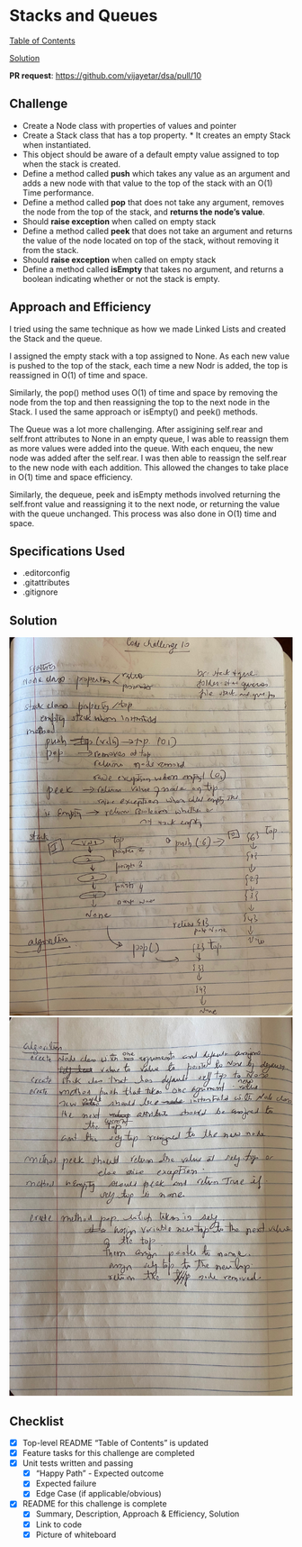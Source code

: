 # Stacks and Queues

[Table of Contents](../../../README.md)

[Solution](stack_and_queues.py)

__PR request__: https://github.com/vijayetar/dsa/pull/10

## Challenge
* Create a Node class with properties of values and pointer
*  Create a Stack class that has a top property. *  It creates an empty Stack when instantiated.
*  This object should be aware of a default empty value assigned to top when the stack is created.
* Define a method called __push__ which takes any value as an argument and adds a new node with that value to the top of the stack with an O(1) Time performance.
* Define a method called __pop__ that does not take any argument, removes the node from the top of the stack, and __returns the node’s value__.
* Should __raise exception__ when called on empty stack
* Define a method called __peek__ that does not take an argument and returns the value of the node located on top of the stack, without removing it from the stack.
*  Should __raise exception__ when called on empty stack
* Define a method called __isEmpty__ that takes no argument, and returns a boolean indicating whether or not the stack is empty.

## Approach and Efficiency
I tried using the same technique as how we made Linked Lists and created the Stack and the queue.

I assigned the empty stack with a top assigned to None.  As each new value is pushed to the top of the stack, each time a new Nodr is added, the top is reassigned in O(1) of time and space.

Similarly, the pop() method uses O(1) of time and space by removing the  node from the top and then reassigning the top to the next node in the Stack. I used the same approach or isEmpty() and peek() methods.

The Queue was a lot more challenging.  After assigining self.rear and self.front attributes to None in an empty queue, I was able to reassign them as more values were added into the queue. With each enqueu, the new node was added after the self.rear. I was then able to reassign the self.rear to the new node with each addition.  This allowed the changes to take place in O(1) time and space efficiency.

Similarly, the dequeue, peek and isEmpty methods involved returning the self.front value and reassigning it to the next node, or returning the value with the queue unchanged.  This process was also done in O(1) time and space.


## Specifications Used
* .editorconfig
* .gitattributes
* .gitignore


## Solution
![page 1](../../assets/S_Q_2.jpg)
![page 2](../../assets/S_Q_1.jpg)

## Checklist
 - [x] Top-level README “Table of Contents” is updated
 - [x] Feature tasks for this challenge are completed
 - [x] Unit tests written and passing
     - [x] “Happy Path” - Expected outcome
     - [x] Expected failure
     - [x] Edge Case (if applicable/obvious)
 - [x] README for this challenge is complete
     - [x] Summary, Description, Approach & Efficiency, Solution
     - [x] Link to code
     - [x] Picture of whiteboard
